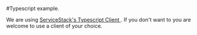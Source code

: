 #Typescript example.

We are using [ServiceStack's Typescript Client ](https://www.npmjs.com/package/@servicestack/client).  If you don't want to you are welcome to use a client of your choice.


